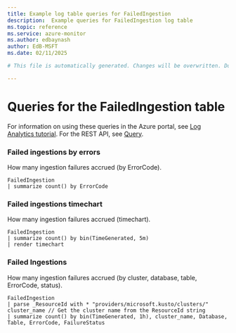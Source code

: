 ```yaml
---
title: Example log table queries for FailedIngestion
description:  Example queries for FailedIngestion log table
ms.topic: reference
ms.service: azure-monitor
ms.author: edbaynash
author: EdB-MSFT
ms.date: 02/11/2025

# This file is automatically generated. Changes will be overwritten. Do not change this file directly. 

---
```


# Queries for the FailedIngestion table

For information on using these queries in the Azure portal, see [Log Analytics tutorial](/azure/azure-monitor/logs/log-analytics-tutorial). For the REST API, see [Query](/rest/api/loganalytics/query).


### Failed ingestions by errors  


How many ingestion failures accrued (by ErrorCode).  

```query
FailedIngestion 
| summarize count() by ErrorCode
```



### Failed ingestions timechart  


How many ingestion failures accrued (timechart).  

```query
FailedIngestion 
| summarize count() by bin(TimeGenerated, 5m) 
| render timechart 
```



### Failed Ingestions  


How many ingestion failures accrued (by cluster, database, table, ErrorCode, status).  

```query
FailedIngestion 
| parse _ResourceId with * "providers/microsoft.kusto/clusters/" cluster_name // Get the cluster name from the ResourceId string
| summarize count() by bin(TimeGenerated, 1h), cluster_name, Database, Table, ErrorCode, FailureStatus
```


